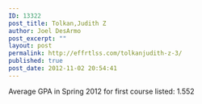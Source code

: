 ```yaml
---
ID: 13322
post_title: Tolkan,Judith Z
author: Joel DesArmo
post_excerpt: ""
layout: post
permalink: http://effrtlss.com/tolkanjudith-z-3/
published: true
post_date: 2012-11-02 20:54:41
---
```

<p>Average GPA in Spring 2012 for first course listed: 1.552</p>